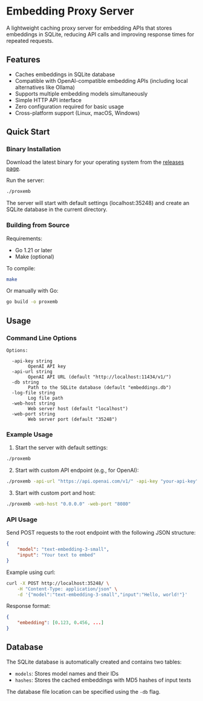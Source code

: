 # Embedding Proxy Server

A lightweight caching proxy server for embedding APIs that stores embeddings in SQLite, reducing API calls and improving response times for repeated requests.

## Features

- Caches embeddings in SQLite database
- Compatible with OpenAI-compatible embedding APIs (including local alternatives like Ollama)
- Supports multiple embedding models simultaneously
- Simple HTTP API interface
- Zero configuration required for basic usage
- Cross-platform support (Linux, macOS, Windows)

## Quick Start

### Binary Installation

Download the latest binary for your operating system from the [releases page](https://github.com/eja/proxemb/releases).

Run the server:

```bash
./proxemb
```

The server will start with default settings (localhost:35248) and create an SQLite database in the current directory.

### Building from Source

Requirements:
- Go 1.21 or later
- Make (optional)

To compile:

```bash
make
```

Or manually with Go:

```bash
go build -o proxemb
```

## Usage

### Command Line Options

```
Options:

  -api-key string
        OpenAI API key
  -api-url string
        OpenAI API URL (default "http://localhost:11434/v1/")
  -db string
        Path to the SQLite database (default "embeddings.db")
  -log-file string
        Log file path
  -web-host string
        Web server host (default "localhost")
  -web-port string
        Web server port (default "35248")
```

### Example Usage

1. Start the server with default settings:
```bash
./proxemb
```

2. Start with custom API endpoint (e.g., for OpenAI):
```bash
./proxemb -api-url "https://api.openai.com/v1/" -api-key "your-api-key"
```

3. Start with custom port and host:
```bash
./proxemb -web-host "0.0.0.0" -web-port "8080"
```

### API Usage

Send POST requests to the root endpoint with the following JSON structure:

```json
{
    "model": "text-embedding-3-small",
    "input": "Your text to embed"
}
```

Example using curl:

```bash
curl -X POST http://localhost:35248/ \
    -H "Content-Type: application/json" \
    -d '{"model":"text-embedding-3-small","input":"Hello, world!"}'
```

Response format:

```json
{
    "embedding": [0.123, 0.456, ...]
}
```

## Database

The SQLite database is automatically created and contains two tables:
- `models`: Stores model names and their IDs
- `hashes`: Stores the cached embeddings with MD5 hashes of input texts

The database file location can be specified using the `-db` flag.

